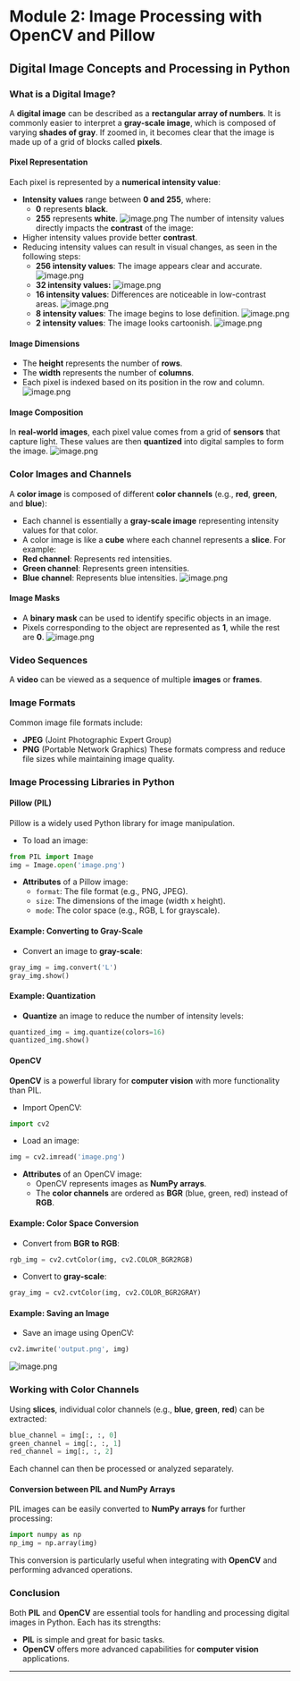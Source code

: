 

# Module 2: Image Processing with OpenCV and Pillow
## Digital Image Concepts and Processing in Python
### What is a Digital Image?
A **digital image** can be described as a **rectangular array of numbers**. It is commonly easier to interpret a **gray-scale image**, which is composed of varying **shades of gray**. If zoomed in, it becomes clear that the image is made up of a grid of blocks called **pixels**.
#### Pixel Representation
Each pixel is represented by a **numerical intensity value**:
- **Intensity values** range between **0 and 255**, where:
	- **0** represents **black**.
	- **255** represents **white**.
![image.png](https://prod-files-secure.s3.us-west-2.amazonaws.com/03e82b26-cccb-4906-bb56-adabcbdc0655/fa1bb4aa-313a-44c2-a7b3-7fa4a8432b08/image.png?X-Amz-Algorithm=AWS4-HMAC-SHA256&X-Amz-Content-Sha256=UNSIGNED-PAYLOAD&X-Amz-Credential=ASIAZI2LB4662G7RQJC3%2F20250131%2Fus-west-2%2Fs3%2Faws4_request&X-Amz-Date=20250131T122813Z&X-Amz-Expires=3600&X-Amz-Security-Token=IQoJb3JpZ2luX2VjELT%2F%2F%2F%2F%2F%2F%2F%2F%2F%2FwEaCXVzLXdlc3QtMiJHMEUCIBxEQfHAYLSTxIGiFdAko9S0y8cNVWvRmjsXAKPkKVSXAiEApET043T58G3KLzWjU%2Bdng5M%2FbmyzyBb%2Fst7YT7lFAJsqiAQIvf%2F%2F%2F%2F%2F%2F%2F%2F%2F%2FARAAGgw2Mzc0MjMxODM4MDUiDE6Bq9vI9Rfu7ralmyrcA5iRWSriiexzljBSUaBqjUqJBriwekZaDaLdafwSCW5WQdnVyv0e36X8UOVh3b4%2FdrYV67u0AxZHPVZVGfak4dv0QjWdIa%2Bo1ULxZHIex2muT6jCb9KdLJzDUgJTqXGZSE1BTICwPJElAlJ9iaghxptDpJrk%2F6PWAg2U4mS3ijRAfObt1hICnYwTQqRJuoHxFXnJ1FA4utMZmSZVJA4luqdhRFzlw484sKS3gQyBdSaEaSrZWFrzlwd35SyulMIOXWPT5kQDH%2FJgSH9OnoExyc%2FCz2hQ%2BhBqL1Tp1ZSw5ny1fFH4lQiJYQxcKZOnuDdXoz0widL8y%2FPBk66l9UVtiOJiU4eZEdm6tvnxac3fW6IDFBzOyLVETplRgcYvQ1MwrQcBilGbOA708ibentigbqBk8g5vJAQL41Xoy9CynmEFOF4nFTFgLWJNu6lkTbKfDtWVAxY9JGMMIf8XgPKQ4Oy%2BAGg7nhlyx%2BTxEFAB%2FZkFbabRf0zfOB9LudkU%2F6KzAE8qWA8gUmCvnUw6PRiRwdt3lSUZ00xWzWjXK3gFx5O9CQqpnkKGNskanGwhSYMGeXnRz7fQ499%2Fam5%2F93DpmpeEt8%2BT2C%2Bg2W3demWXQP3SMWxr%2Fw5sJY7MrES0MPH08rwGOqUBLQH883gZFh1lQ%2FNFzAqJWmxb5Dk%2Bj0VI%2B5CXn4pMMfikWZZ0L7JhE4x90BHXMDop0zWdhp1rzujE4sZbjYlmh3GwJUYGzta8kJrXZXA%2BJ67D03xJSJ4TpuXW3J1BDd%2FSawWUBas4bSdUsa4HIL8CfUXvNDw3fkwz5KoCqcEcQo6rmXOJNAkU1xsWcpI92%2FIuBzJQdwhqac%2BvQl6UIfzbKvj4DSdu&X-Amz-Signature=8f610a9243006f56db41cda27f1ed1a9a7aedced14db1df0068dd56bc301c32a&X-Amz-SignedHeaders=host&x-id=GetObject)
The number of intensity values directly impacts the **contrast** of the image:
- Higher intensity values provide better **contrast**.
- Reducing intensity values can result in visual changes, as seen in the following steps:
	- **256 intensity values**: The image appears clear and accurate.
![image.png](https://prod-files-secure.s3.us-west-2.amazonaws.com/03e82b26-cccb-4906-bb56-adabcbdc0655/0de7dfb4-99dc-4b87-8932-5165b3c3b775/image.png?X-Amz-Algorithm=AWS4-HMAC-SHA256&X-Amz-Content-Sha256=UNSIGNED-PAYLOAD&X-Amz-Credential=ASIAZI2LB4663WHZ4BSP%2F20250131%2Fus-west-2%2Fs3%2Faws4_request&X-Amz-Date=20250131T122813Z&X-Amz-Expires=3600&X-Amz-Security-Token=IQoJb3JpZ2luX2VjELT%2F%2F%2F%2F%2F%2F%2F%2F%2F%2FwEaCXVzLXdlc3QtMiJHMEUCIEchiRmQOxY1vkHSFbcQrmOaWHLQl5ctn%2B9FV798IoWyAiEA%2FNgLlijxtqBPSLjYqfbt%2B9us363tzec7q2XNPaccWVMqiAQIvf%2F%2F%2F%2F%2F%2F%2F%2F%2F%2FARAAGgw2Mzc0MjMxODM4MDUiDDiGNYip5UK3ROpGmyrcA1COHWxQzvxxSCbope%2Fzeht%2FkibL7oWNOR1%2BnWhPvghDqYvFlF6ToQqEIVTBd%2BBq1WxYoKNOvNEV2nAMVCR86hNIO%2FL9dckHtzdTffQZ8N9E%2FVL%2BZf85NiKegVxxRBRbrv0GupA11QqnGQJJ%2F5FW8OEhoL3dqnjg0yKddG%2FyRZvUIwpPUbfhf4W32ycVOwblOyAI9TyUWQNSnkLgDPeCY6bsX%2FpTU%2FCXl%2FhFgHw3%2BB7m0JwueEvt99qAFxlMlkcBBoOEq2S3Z8OABPLHvYO8c1GGXJ937ClrFAQCfxf9nouQ5OTM67DFtTlWIKXbLrwWRuEwVbIumv2DPi21tz2r8OqDExKYqncACR4fZoDCcKiCZlPKDT3O5%2FX%2BjOUsegqFs5nL54HvrwzD%2BCC9y9vEYaGwr2wyzyMfTRRsg3jEsolUpGsR4Tty2wArSnuinv%2BgSEzD5n71vBBX9fkIgm%2BZT0Sf1rsh1xb6E6NqGvL4yRmhmcCwUzNtDDvwYUiXmhsjnNexaI8PXsz6ldg8jXOBlhqjAUaD9bZZ7kDPbOosOR4zChxTYRnZsdU2FyKj2Lk1frujK0AWoTABNFTTGHzLJPTKWOxWa7UUcu0mpQIJXYWbdOgO9Pov4FomslcVMOHz8rwGOqUBhoEOD59BvapCAg4FRmO%2Fi9ehryp8dcofE2DEmsvspaYzyMQgGiq8Dd4M3CnHhHjOf8KD7k2NE%2Fqr2CrHke72YeVrb%2BtozKu9pOVAo1ydxleilQSvr29OQjTOGlJHAhkRW3k8cgmGEh1KGZq75pHQaYXdcvHxwwh14cTcqRHoa48aYTOmp0ldOuzq%2BnPv50p7A7fxBf8PWiPJpeSsL54LybsbLiNg&X-Amz-Signature=0d10164eae5228f2996657f8d7cbc3724388b8f91d26e23f5a58434bf9f3cb57&X-Amz-SignedHeaders=host&x-id=GetObject)
	- **32 intensity values:**
![image.png](https://prod-files-secure.s3.us-west-2.amazonaws.com/03e82b26-cccb-4906-bb56-adabcbdc0655/7eb81f08-b190-4c5a-ba2b-2a498a15b2c4/image.png?X-Amz-Algorithm=AWS4-HMAC-SHA256&X-Amz-Content-Sha256=UNSIGNED-PAYLOAD&X-Amz-Credential=ASIAZI2LB4663WHZ4BSP%2F20250131%2Fus-west-2%2Fs3%2Faws4_request&X-Amz-Date=20250131T122813Z&X-Amz-Expires=3600&X-Amz-Security-Token=IQoJb3JpZ2luX2VjELT%2F%2F%2F%2F%2F%2F%2F%2F%2F%2FwEaCXVzLXdlc3QtMiJHMEUCIEchiRmQOxY1vkHSFbcQrmOaWHLQl5ctn%2B9FV798IoWyAiEA%2FNgLlijxtqBPSLjYqfbt%2B9us363tzec7q2XNPaccWVMqiAQIvf%2F%2F%2F%2F%2F%2F%2F%2F%2F%2FARAAGgw2Mzc0MjMxODM4MDUiDDiGNYip5UK3ROpGmyrcA1COHWxQzvxxSCbope%2Fzeht%2FkibL7oWNOR1%2BnWhPvghDqYvFlF6ToQqEIVTBd%2BBq1WxYoKNOvNEV2nAMVCR86hNIO%2FL9dckHtzdTffQZ8N9E%2FVL%2BZf85NiKegVxxRBRbrv0GupA11QqnGQJJ%2F5FW8OEhoL3dqnjg0yKddG%2FyRZvUIwpPUbfhf4W32ycVOwblOyAI9TyUWQNSnkLgDPeCY6bsX%2FpTU%2FCXl%2FhFgHw3%2BB7m0JwueEvt99qAFxlMlkcBBoOEq2S3Z8OABPLHvYO8c1GGXJ937ClrFAQCfxf9nouQ5OTM67DFtTlWIKXbLrwWRuEwVbIumv2DPi21tz2r8OqDExKYqncACR4fZoDCcKiCZlPKDT3O5%2FX%2BjOUsegqFs5nL54HvrwzD%2BCC9y9vEYaGwr2wyzyMfTRRsg3jEsolUpGsR4Tty2wArSnuinv%2BgSEzD5n71vBBX9fkIgm%2BZT0Sf1rsh1xb6E6NqGvL4yRmhmcCwUzNtDDvwYUiXmhsjnNexaI8PXsz6ldg8jXOBlhqjAUaD9bZZ7kDPbOosOR4zChxTYRnZsdU2FyKj2Lk1frujK0AWoTABNFTTGHzLJPTKWOxWa7UUcu0mpQIJXYWbdOgO9Pov4FomslcVMOHz8rwGOqUBhoEOD59BvapCAg4FRmO%2Fi9ehryp8dcofE2DEmsvspaYzyMQgGiq8Dd4M3CnHhHjOf8KD7k2NE%2Fqr2CrHke72YeVrb%2BtozKu9pOVAo1ydxleilQSvr29OQjTOGlJHAhkRW3k8cgmGEh1KGZq75pHQaYXdcvHxwwh14cTcqRHoa48aYTOmp0ldOuzq%2BnPv50p7A7fxBf8PWiPJpeSsL54LybsbLiNg&X-Amz-Signature=ae751a53151577c3c15be573556f80540c3c89a695128c3d2bdf9f00ebc03466&X-Amz-SignedHeaders=host&x-id=GetObject)
	- **16 intensity values**: Differences are noticeable in low-contrast areas.
![image.png](https://prod-files-secure.s3.us-west-2.amazonaws.com/03e82b26-cccb-4906-bb56-adabcbdc0655/6bf56d44-9a14-4b7b-98c2-1f00b8630f0c/image.png?X-Amz-Algorithm=AWS4-HMAC-SHA256&X-Amz-Content-Sha256=UNSIGNED-PAYLOAD&X-Amz-Credential=ASIAZI2LB4663WHZ4BSP%2F20250131%2Fus-west-2%2Fs3%2Faws4_request&X-Amz-Date=20250131T122813Z&X-Amz-Expires=3600&X-Amz-Security-Token=IQoJb3JpZ2luX2VjELT%2F%2F%2F%2F%2F%2F%2F%2F%2F%2FwEaCXVzLXdlc3QtMiJHMEUCIEchiRmQOxY1vkHSFbcQrmOaWHLQl5ctn%2B9FV798IoWyAiEA%2FNgLlijxtqBPSLjYqfbt%2B9us363tzec7q2XNPaccWVMqiAQIvf%2F%2F%2F%2F%2F%2F%2F%2F%2F%2FARAAGgw2Mzc0MjMxODM4MDUiDDiGNYip5UK3ROpGmyrcA1COHWxQzvxxSCbope%2Fzeht%2FkibL7oWNOR1%2BnWhPvghDqYvFlF6ToQqEIVTBd%2BBq1WxYoKNOvNEV2nAMVCR86hNIO%2FL9dckHtzdTffQZ8N9E%2FVL%2BZf85NiKegVxxRBRbrv0GupA11QqnGQJJ%2F5FW8OEhoL3dqnjg0yKddG%2FyRZvUIwpPUbfhf4W32ycVOwblOyAI9TyUWQNSnkLgDPeCY6bsX%2FpTU%2FCXl%2FhFgHw3%2BB7m0JwueEvt99qAFxlMlkcBBoOEq2S3Z8OABPLHvYO8c1GGXJ937ClrFAQCfxf9nouQ5OTM67DFtTlWIKXbLrwWRuEwVbIumv2DPi21tz2r8OqDExKYqncACR4fZoDCcKiCZlPKDT3O5%2FX%2BjOUsegqFs5nL54HvrwzD%2BCC9y9vEYaGwr2wyzyMfTRRsg3jEsolUpGsR4Tty2wArSnuinv%2BgSEzD5n71vBBX9fkIgm%2BZT0Sf1rsh1xb6E6NqGvL4yRmhmcCwUzNtDDvwYUiXmhsjnNexaI8PXsz6ldg8jXOBlhqjAUaD9bZZ7kDPbOosOR4zChxTYRnZsdU2FyKj2Lk1frujK0AWoTABNFTTGHzLJPTKWOxWa7UUcu0mpQIJXYWbdOgO9Pov4FomslcVMOHz8rwGOqUBhoEOD59BvapCAg4FRmO%2Fi9ehryp8dcofE2DEmsvspaYzyMQgGiq8Dd4M3CnHhHjOf8KD7k2NE%2Fqr2CrHke72YeVrb%2BtozKu9pOVAo1ydxleilQSvr29OQjTOGlJHAhkRW3k8cgmGEh1KGZq75pHQaYXdcvHxwwh14cTcqRHoa48aYTOmp0ldOuzq%2BnPv50p7A7fxBf8PWiPJpeSsL54LybsbLiNg&X-Amz-Signature=330847e085e6381b29d2f074da879f83e44f3e923fbdf1580e0fda015582c4c8&X-Amz-SignedHeaders=host&x-id=GetObject)
	- **8 intensity values**: The image begins to lose definition.
![image.png](https://prod-files-secure.s3.us-west-2.amazonaws.com/03e82b26-cccb-4906-bb56-adabcbdc0655/cca05878-ca1a-43e0-8bec-1d146756f9ae/image.png?X-Amz-Algorithm=AWS4-HMAC-SHA256&X-Amz-Content-Sha256=UNSIGNED-PAYLOAD&X-Amz-Credential=ASIAZI2LB4663WHZ4BSP%2F20250131%2Fus-west-2%2Fs3%2Faws4_request&X-Amz-Date=20250131T122813Z&X-Amz-Expires=3600&X-Amz-Security-Token=IQoJb3JpZ2luX2VjELT%2F%2F%2F%2F%2F%2F%2F%2F%2F%2FwEaCXVzLXdlc3QtMiJHMEUCIEchiRmQOxY1vkHSFbcQrmOaWHLQl5ctn%2B9FV798IoWyAiEA%2FNgLlijxtqBPSLjYqfbt%2B9us363tzec7q2XNPaccWVMqiAQIvf%2F%2F%2F%2F%2F%2F%2F%2F%2F%2FARAAGgw2Mzc0MjMxODM4MDUiDDiGNYip5UK3ROpGmyrcA1COHWxQzvxxSCbope%2Fzeht%2FkibL7oWNOR1%2BnWhPvghDqYvFlF6ToQqEIVTBd%2BBq1WxYoKNOvNEV2nAMVCR86hNIO%2FL9dckHtzdTffQZ8N9E%2FVL%2BZf85NiKegVxxRBRbrv0GupA11QqnGQJJ%2F5FW8OEhoL3dqnjg0yKddG%2FyRZvUIwpPUbfhf4W32ycVOwblOyAI9TyUWQNSnkLgDPeCY6bsX%2FpTU%2FCXl%2FhFgHw3%2BB7m0JwueEvt99qAFxlMlkcBBoOEq2S3Z8OABPLHvYO8c1GGXJ937ClrFAQCfxf9nouQ5OTM67DFtTlWIKXbLrwWRuEwVbIumv2DPi21tz2r8OqDExKYqncACR4fZoDCcKiCZlPKDT3O5%2FX%2BjOUsegqFs5nL54HvrwzD%2BCC9y9vEYaGwr2wyzyMfTRRsg3jEsolUpGsR4Tty2wArSnuinv%2BgSEzD5n71vBBX9fkIgm%2BZT0Sf1rsh1xb6E6NqGvL4yRmhmcCwUzNtDDvwYUiXmhsjnNexaI8PXsz6ldg8jXOBlhqjAUaD9bZZ7kDPbOosOR4zChxTYRnZsdU2FyKj2Lk1frujK0AWoTABNFTTGHzLJPTKWOxWa7UUcu0mpQIJXYWbdOgO9Pov4FomslcVMOHz8rwGOqUBhoEOD59BvapCAg4FRmO%2Fi9ehryp8dcofE2DEmsvspaYzyMQgGiq8Dd4M3CnHhHjOf8KD7k2NE%2Fqr2CrHke72YeVrb%2BtozKu9pOVAo1ydxleilQSvr29OQjTOGlJHAhkRW3k8cgmGEh1KGZq75pHQaYXdcvHxwwh14cTcqRHoa48aYTOmp0ldOuzq%2BnPv50p7A7fxBf8PWiPJpeSsL54LybsbLiNg&X-Amz-Signature=b5461b4b2e8b6bd86b751e33165189b69a5d3a5fa55f0e9c06137b98aec7f6b3&X-Amz-SignedHeaders=host&x-id=GetObject)
	- **2 intensity values**: The image looks cartoonish.
![image.png](https://prod-files-secure.s3.us-west-2.amazonaws.com/03e82b26-cccb-4906-bb56-adabcbdc0655/12da64d7-6b97-44e0-bc2c-52b9c47ce212/image.png?X-Amz-Algorithm=AWS4-HMAC-SHA256&X-Amz-Content-Sha256=UNSIGNED-PAYLOAD&X-Amz-Credential=ASIAZI2LB4663WHZ4BSP%2F20250131%2Fus-west-2%2Fs3%2Faws4_request&X-Amz-Date=20250131T122813Z&X-Amz-Expires=3600&X-Amz-Security-Token=IQoJb3JpZ2luX2VjELT%2F%2F%2F%2F%2F%2F%2F%2F%2F%2FwEaCXVzLXdlc3QtMiJHMEUCIEchiRmQOxY1vkHSFbcQrmOaWHLQl5ctn%2B9FV798IoWyAiEA%2FNgLlijxtqBPSLjYqfbt%2B9us363tzec7q2XNPaccWVMqiAQIvf%2F%2F%2F%2F%2F%2F%2F%2F%2F%2FARAAGgw2Mzc0MjMxODM4MDUiDDiGNYip5UK3ROpGmyrcA1COHWxQzvxxSCbope%2Fzeht%2FkibL7oWNOR1%2BnWhPvghDqYvFlF6ToQqEIVTBd%2BBq1WxYoKNOvNEV2nAMVCR86hNIO%2FL9dckHtzdTffQZ8N9E%2FVL%2BZf85NiKegVxxRBRbrv0GupA11QqnGQJJ%2F5FW8OEhoL3dqnjg0yKddG%2FyRZvUIwpPUbfhf4W32ycVOwblOyAI9TyUWQNSnkLgDPeCY6bsX%2FpTU%2FCXl%2FhFgHw3%2BB7m0JwueEvt99qAFxlMlkcBBoOEq2S3Z8OABPLHvYO8c1GGXJ937ClrFAQCfxf9nouQ5OTM67DFtTlWIKXbLrwWRuEwVbIumv2DPi21tz2r8OqDExKYqncACR4fZoDCcKiCZlPKDT3O5%2FX%2BjOUsegqFs5nL54HvrwzD%2BCC9y9vEYaGwr2wyzyMfTRRsg3jEsolUpGsR4Tty2wArSnuinv%2BgSEzD5n71vBBX9fkIgm%2BZT0Sf1rsh1xb6E6NqGvL4yRmhmcCwUzNtDDvwYUiXmhsjnNexaI8PXsz6ldg8jXOBlhqjAUaD9bZZ7kDPbOosOR4zChxTYRnZsdU2FyKj2Lk1frujK0AWoTABNFTTGHzLJPTKWOxWa7UUcu0mpQIJXYWbdOgO9Pov4FomslcVMOHz8rwGOqUBhoEOD59BvapCAg4FRmO%2Fi9ehryp8dcofE2DEmsvspaYzyMQgGiq8Dd4M3CnHhHjOf8KD7k2NE%2Fqr2CrHke72YeVrb%2BtozKu9pOVAo1ydxleilQSvr29OQjTOGlJHAhkRW3k8cgmGEh1KGZq75pHQaYXdcvHxwwh14cTcqRHoa48aYTOmp0ldOuzq%2BnPv50p7A7fxBf8PWiPJpeSsL54LybsbLiNg&X-Amz-Signature=88105d2b0426e85ce08106f7275996f4492309acffa24949cc3b221bb627e515&X-Amz-SignedHeaders=host&x-id=GetObject)
#### Image Dimensions
- The **height** represents the number of **rows**.
- The **width** represents the number of **columns**.
- Each pixel is indexed based on its position in the row and column.
![image.png](https://prod-files-secure.s3.us-west-2.amazonaws.com/03e82b26-cccb-4906-bb56-adabcbdc0655/ff056335-e79e-4491-b508-30cd45b6c194/image.png?X-Amz-Algorithm=AWS4-HMAC-SHA256&X-Amz-Content-Sha256=UNSIGNED-PAYLOAD&X-Amz-Credential=ASIAZI2LB4662G7RQJC3%2F20250131%2Fus-west-2%2Fs3%2Faws4_request&X-Amz-Date=20250131T122813Z&X-Amz-Expires=3600&X-Amz-Security-Token=IQoJb3JpZ2luX2VjELT%2F%2F%2F%2F%2F%2F%2F%2F%2F%2FwEaCXVzLXdlc3QtMiJHMEUCIBxEQfHAYLSTxIGiFdAko9S0y8cNVWvRmjsXAKPkKVSXAiEApET043T58G3KLzWjU%2Bdng5M%2FbmyzyBb%2Fst7YT7lFAJsqiAQIvf%2F%2F%2F%2F%2F%2F%2F%2F%2F%2FARAAGgw2Mzc0MjMxODM4MDUiDE6Bq9vI9Rfu7ralmyrcA5iRWSriiexzljBSUaBqjUqJBriwekZaDaLdafwSCW5WQdnVyv0e36X8UOVh3b4%2FdrYV67u0AxZHPVZVGfak4dv0QjWdIa%2Bo1ULxZHIex2muT6jCb9KdLJzDUgJTqXGZSE1BTICwPJElAlJ9iaghxptDpJrk%2F6PWAg2U4mS3ijRAfObt1hICnYwTQqRJuoHxFXnJ1FA4utMZmSZVJA4luqdhRFzlw484sKS3gQyBdSaEaSrZWFrzlwd35SyulMIOXWPT5kQDH%2FJgSH9OnoExyc%2FCz2hQ%2BhBqL1Tp1ZSw5ny1fFH4lQiJYQxcKZOnuDdXoz0widL8y%2FPBk66l9UVtiOJiU4eZEdm6tvnxac3fW6IDFBzOyLVETplRgcYvQ1MwrQcBilGbOA708ibentigbqBk8g5vJAQL41Xoy9CynmEFOF4nFTFgLWJNu6lkTbKfDtWVAxY9JGMMIf8XgPKQ4Oy%2BAGg7nhlyx%2BTxEFAB%2FZkFbabRf0zfOB9LudkU%2F6KzAE8qWA8gUmCvnUw6PRiRwdt3lSUZ00xWzWjXK3gFx5O9CQqpnkKGNskanGwhSYMGeXnRz7fQ499%2Fam5%2F93DpmpeEt8%2BT2C%2Bg2W3demWXQP3SMWxr%2Fw5sJY7MrES0MPH08rwGOqUBLQH883gZFh1lQ%2FNFzAqJWmxb5Dk%2Bj0VI%2B5CXn4pMMfikWZZ0L7JhE4x90BHXMDop0zWdhp1rzujE4sZbjYlmh3GwJUYGzta8kJrXZXA%2BJ67D03xJSJ4TpuXW3J1BDd%2FSawWUBas4bSdUsa4HIL8CfUXvNDw3fkwz5KoCqcEcQo6rmXOJNAkU1xsWcpI92%2FIuBzJQdwhqac%2BvQl6UIfzbKvj4DSdu&X-Amz-Signature=4cecffee357aa3f9461560f0d446b9681e2ccaf0ff55d80d17c9987fcc7c900d&X-Amz-SignedHeaders=host&x-id=GetObject)
#### Image Composition
In **real-world images**, each pixel value comes from a grid of **sensors** that capture light. These values are then **quantized** into digital samples to form the image.
![image.png](https://prod-files-secure.s3.us-west-2.amazonaws.com/03e82b26-cccb-4906-bb56-adabcbdc0655/0c721ea0-409b-4d32-b630-a00d6f170d18/image.png?X-Amz-Algorithm=AWS4-HMAC-SHA256&X-Amz-Content-Sha256=UNSIGNED-PAYLOAD&X-Amz-Credential=ASIAZI2LB4662G7RQJC3%2F20250131%2Fus-west-2%2Fs3%2Faws4_request&X-Amz-Date=20250131T122813Z&X-Amz-Expires=3600&X-Amz-Security-Token=IQoJb3JpZ2luX2VjELT%2F%2F%2F%2F%2F%2F%2F%2F%2F%2FwEaCXVzLXdlc3QtMiJHMEUCIBxEQfHAYLSTxIGiFdAko9S0y8cNVWvRmjsXAKPkKVSXAiEApET043T58G3KLzWjU%2Bdng5M%2FbmyzyBb%2Fst7YT7lFAJsqiAQIvf%2F%2F%2F%2F%2F%2F%2F%2F%2F%2FARAAGgw2Mzc0MjMxODM4MDUiDE6Bq9vI9Rfu7ralmyrcA5iRWSriiexzljBSUaBqjUqJBriwekZaDaLdafwSCW5WQdnVyv0e36X8UOVh3b4%2FdrYV67u0AxZHPVZVGfak4dv0QjWdIa%2Bo1ULxZHIex2muT6jCb9KdLJzDUgJTqXGZSE1BTICwPJElAlJ9iaghxptDpJrk%2F6PWAg2U4mS3ijRAfObt1hICnYwTQqRJuoHxFXnJ1FA4utMZmSZVJA4luqdhRFzlw484sKS3gQyBdSaEaSrZWFrzlwd35SyulMIOXWPT5kQDH%2FJgSH9OnoExyc%2FCz2hQ%2BhBqL1Tp1ZSw5ny1fFH4lQiJYQxcKZOnuDdXoz0widL8y%2FPBk66l9UVtiOJiU4eZEdm6tvnxac3fW6IDFBzOyLVETplRgcYvQ1MwrQcBilGbOA708ibentigbqBk8g5vJAQL41Xoy9CynmEFOF4nFTFgLWJNu6lkTbKfDtWVAxY9JGMMIf8XgPKQ4Oy%2BAGg7nhlyx%2BTxEFAB%2FZkFbabRf0zfOB9LudkU%2F6KzAE8qWA8gUmCvnUw6PRiRwdt3lSUZ00xWzWjXK3gFx5O9CQqpnkKGNskanGwhSYMGeXnRz7fQ499%2Fam5%2F93DpmpeEt8%2BT2C%2Bg2W3demWXQP3SMWxr%2Fw5sJY7MrES0MPH08rwGOqUBLQH883gZFh1lQ%2FNFzAqJWmxb5Dk%2Bj0VI%2B5CXn4pMMfikWZZ0L7JhE4x90BHXMDop0zWdhp1rzujE4sZbjYlmh3GwJUYGzta8kJrXZXA%2BJ67D03xJSJ4TpuXW3J1BDd%2FSawWUBas4bSdUsa4HIL8CfUXvNDw3fkwz5KoCqcEcQo6rmXOJNAkU1xsWcpI92%2FIuBzJQdwhqac%2BvQl6UIfzbKvj4DSdu&X-Amz-Signature=06118f9e89d832919e6237e39246fa95b55d2be07e20e93f21e412fc5eeb886a&X-Amz-SignedHeaders=host&x-id=GetObject)
### Color Images and Channels
A **color image** is composed of different **color channels** (e.g., **red**, **green**, and **blue**):
- Each channel is essentially a **gray-scale image** representing intensity values for that color.
- A color image is like a **cube** where each channel represents a **slice**.
For example:
- **Red channel**: Represents red intensities.
- **Green channel**: Represents green intensities.
- **Blue channel**: Represents blue intensities.
![image.png](https://prod-files-secure.s3.us-west-2.amazonaws.com/03e82b26-cccb-4906-bb56-adabcbdc0655/c0cc17c9-842f-413f-82e8-f3f44278cf74/image.png?X-Amz-Algorithm=AWS4-HMAC-SHA256&X-Amz-Content-Sha256=UNSIGNED-PAYLOAD&X-Amz-Credential=ASIAZI2LB4662G7RQJC3%2F20250131%2Fus-west-2%2Fs3%2Faws4_request&X-Amz-Date=20250131T122813Z&X-Amz-Expires=3600&X-Amz-Security-Token=IQoJb3JpZ2luX2VjELT%2F%2F%2F%2F%2F%2F%2F%2F%2F%2FwEaCXVzLXdlc3QtMiJHMEUCIBxEQfHAYLSTxIGiFdAko9S0y8cNVWvRmjsXAKPkKVSXAiEApET043T58G3KLzWjU%2Bdng5M%2FbmyzyBb%2Fst7YT7lFAJsqiAQIvf%2F%2F%2F%2F%2F%2F%2F%2F%2F%2FARAAGgw2Mzc0MjMxODM4MDUiDE6Bq9vI9Rfu7ralmyrcA5iRWSriiexzljBSUaBqjUqJBriwekZaDaLdafwSCW5WQdnVyv0e36X8UOVh3b4%2FdrYV67u0AxZHPVZVGfak4dv0QjWdIa%2Bo1ULxZHIex2muT6jCb9KdLJzDUgJTqXGZSE1BTICwPJElAlJ9iaghxptDpJrk%2F6PWAg2U4mS3ijRAfObt1hICnYwTQqRJuoHxFXnJ1FA4utMZmSZVJA4luqdhRFzlw484sKS3gQyBdSaEaSrZWFrzlwd35SyulMIOXWPT5kQDH%2FJgSH9OnoExyc%2FCz2hQ%2BhBqL1Tp1ZSw5ny1fFH4lQiJYQxcKZOnuDdXoz0widL8y%2FPBk66l9UVtiOJiU4eZEdm6tvnxac3fW6IDFBzOyLVETplRgcYvQ1MwrQcBilGbOA708ibentigbqBk8g5vJAQL41Xoy9CynmEFOF4nFTFgLWJNu6lkTbKfDtWVAxY9JGMMIf8XgPKQ4Oy%2BAGg7nhlyx%2BTxEFAB%2FZkFbabRf0zfOB9LudkU%2F6KzAE8qWA8gUmCvnUw6PRiRwdt3lSUZ00xWzWjXK3gFx5O9CQqpnkKGNskanGwhSYMGeXnRz7fQ499%2Fam5%2F93DpmpeEt8%2BT2C%2Bg2W3demWXQP3SMWxr%2Fw5sJY7MrES0MPH08rwGOqUBLQH883gZFh1lQ%2FNFzAqJWmxb5Dk%2Bj0VI%2B5CXn4pMMfikWZZ0L7JhE4x90BHXMDop0zWdhp1rzujE4sZbjYlmh3GwJUYGzta8kJrXZXA%2BJ67D03xJSJ4TpuXW3J1BDd%2FSawWUBas4bSdUsa4HIL8CfUXvNDw3fkwz5KoCqcEcQo6rmXOJNAkU1xsWcpI92%2FIuBzJQdwhqac%2BvQl6UIfzbKvj4DSdu&X-Amz-Signature=f195f43b8a33ef0de411b368aa0d813f30f8dbc3720770280e3682d99aa78a89&X-Amz-SignedHeaders=host&x-id=GetObject)
#### Image Masks
- A **binary mask** can be used to identify specific objects in an image.
- Pixels corresponding to the object are represented as **1**, while the rest are **0**.
![image.png](https://prod-files-secure.s3.us-west-2.amazonaws.com/03e82b26-cccb-4906-bb56-adabcbdc0655/667eab4d-d19d-4618-81d0-663b6beb002c/image.png?X-Amz-Algorithm=AWS4-HMAC-SHA256&X-Amz-Content-Sha256=UNSIGNED-PAYLOAD&X-Amz-Credential=ASIAZI2LB4662G7RQJC3%2F20250131%2Fus-west-2%2Fs3%2Faws4_request&X-Amz-Date=20250131T122813Z&X-Amz-Expires=3600&X-Amz-Security-Token=IQoJb3JpZ2luX2VjELT%2F%2F%2F%2F%2F%2F%2F%2F%2F%2FwEaCXVzLXdlc3QtMiJHMEUCIBxEQfHAYLSTxIGiFdAko9S0y8cNVWvRmjsXAKPkKVSXAiEApET043T58G3KLzWjU%2Bdng5M%2FbmyzyBb%2Fst7YT7lFAJsqiAQIvf%2F%2F%2F%2F%2F%2F%2F%2F%2F%2FARAAGgw2Mzc0MjMxODM4MDUiDE6Bq9vI9Rfu7ralmyrcA5iRWSriiexzljBSUaBqjUqJBriwekZaDaLdafwSCW5WQdnVyv0e36X8UOVh3b4%2FdrYV67u0AxZHPVZVGfak4dv0QjWdIa%2Bo1ULxZHIex2muT6jCb9KdLJzDUgJTqXGZSE1BTICwPJElAlJ9iaghxptDpJrk%2F6PWAg2U4mS3ijRAfObt1hICnYwTQqRJuoHxFXnJ1FA4utMZmSZVJA4luqdhRFzlw484sKS3gQyBdSaEaSrZWFrzlwd35SyulMIOXWPT5kQDH%2FJgSH9OnoExyc%2FCz2hQ%2BhBqL1Tp1ZSw5ny1fFH4lQiJYQxcKZOnuDdXoz0widL8y%2FPBk66l9UVtiOJiU4eZEdm6tvnxac3fW6IDFBzOyLVETplRgcYvQ1MwrQcBilGbOA708ibentigbqBk8g5vJAQL41Xoy9CynmEFOF4nFTFgLWJNu6lkTbKfDtWVAxY9JGMMIf8XgPKQ4Oy%2BAGg7nhlyx%2BTxEFAB%2FZkFbabRf0zfOB9LudkU%2F6KzAE8qWA8gUmCvnUw6PRiRwdt3lSUZ00xWzWjXK3gFx5O9CQqpnkKGNskanGwhSYMGeXnRz7fQ499%2Fam5%2F93DpmpeEt8%2BT2C%2Bg2W3demWXQP3SMWxr%2Fw5sJY7MrES0MPH08rwGOqUBLQH883gZFh1lQ%2FNFzAqJWmxb5Dk%2Bj0VI%2B5CXn4pMMfikWZZ0L7JhE4x90BHXMDop0zWdhp1rzujE4sZbjYlmh3GwJUYGzta8kJrXZXA%2BJ67D03xJSJ4TpuXW3J1BDd%2FSawWUBas4bSdUsa4HIL8CfUXvNDw3fkwz5KoCqcEcQo6rmXOJNAkU1xsWcpI92%2FIuBzJQdwhqac%2BvQl6UIfzbKvj4DSdu&X-Amz-Signature=15c9f3c7d186a213bf9910c0b6c9cb369097db9b65c997a9f5a394ddffd7dab0&X-Amz-SignedHeaders=host&x-id=GetObject)
### Video Sequences
A **video** can be viewed as a sequence of multiple **images** or **frames**.
### Image Formats
Common image file formats include:
- **JPEG** (Joint Photographic Expert Group)
- **PNG** (Portable Network Graphics)
These formats compress and reduce file sizes while maintaining image quality.
### Image Processing Libraries in Python
#### Pillow (PIL)
Pillow is a widely used Python library for image manipulation.
- To load an image:
```python
from PIL import Image
img = Image.open('image.png')
```
- **Attributes** of a Pillow image:
	- `format`: The file format (e.g., PNG, JPEG).
	- `size`: The dimensions of the image (width x height).
	- `mode`: The color space (e.g., RGB, L for grayscale).
#### Example: Converting to Gray-Scale
- Convert an image to **gray-scale**:
```python
gray_img = img.convert('L')
gray_img.show()
```
#### Example: Quantization
- **Quantize** an image to reduce the number of intensity levels:
```python
quantized_img = img.quantize(colors=16)
quantized_img.show()
```
#### OpenCV
**OpenCV** is a powerful library for **computer vision** with more functionality than PIL.
- Import OpenCV:
```python
import cv2
```
- Load an image:
```python
img = cv2.imread('image.png')
```
- **Attributes** of an OpenCV image:
	- OpenCV represents images as **NumPy arrays**.
	- The **color channels** are ordered as **BGR** (blue, green, red) instead of **RGB**.
#### Example: Color Space Conversion
- Convert from **BGR to RGB**:
```python
rgb_img = cv2.cvtColor(img, cv2.COLOR_BGR2RGB)
```
- Convert to **gray-scale**:
```python
gray_img = cv2.cvtColor(img, cv2.COLOR_BGR2GRAY)
```
#### Example: Saving an Image
- Save an image using OpenCV:
```python
cv2.imwrite('output.png', img)
```
![image.png](https://prod-files-secure.s3.us-west-2.amazonaws.com/03e82b26-cccb-4906-bb56-adabcbdc0655/25fcc977-54ea-484c-997e-9b6bd016f347/image.png?X-Amz-Algorithm=AWS4-HMAC-SHA256&X-Amz-Content-Sha256=UNSIGNED-PAYLOAD&X-Amz-Credential=ASIAZI2LB4662G7RQJC3%2F20250131%2Fus-west-2%2Fs3%2Faws4_request&X-Amz-Date=20250131T122813Z&X-Amz-Expires=3600&X-Amz-Security-Token=IQoJb3JpZ2luX2VjELT%2F%2F%2F%2F%2F%2F%2F%2F%2F%2FwEaCXVzLXdlc3QtMiJHMEUCIBxEQfHAYLSTxIGiFdAko9S0y8cNVWvRmjsXAKPkKVSXAiEApET043T58G3KLzWjU%2Bdng5M%2FbmyzyBb%2Fst7YT7lFAJsqiAQIvf%2F%2F%2F%2F%2F%2F%2F%2F%2F%2FARAAGgw2Mzc0MjMxODM4MDUiDE6Bq9vI9Rfu7ralmyrcA5iRWSriiexzljBSUaBqjUqJBriwekZaDaLdafwSCW5WQdnVyv0e36X8UOVh3b4%2FdrYV67u0AxZHPVZVGfak4dv0QjWdIa%2Bo1ULxZHIex2muT6jCb9KdLJzDUgJTqXGZSE1BTICwPJElAlJ9iaghxptDpJrk%2F6PWAg2U4mS3ijRAfObt1hICnYwTQqRJuoHxFXnJ1FA4utMZmSZVJA4luqdhRFzlw484sKS3gQyBdSaEaSrZWFrzlwd35SyulMIOXWPT5kQDH%2FJgSH9OnoExyc%2FCz2hQ%2BhBqL1Tp1ZSw5ny1fFH4lQiJYQxcKZOnuDdXoz0widL8y%2FPBk66l9UVtiOJiU4eZEdm6tvnxac3fW6IDFBzOyLVETplRgcYvQ1MwrQcBilGbOA708ibentigbqBk8g5vJAQL41Xoy9CynmEFOF4nFTFgLWJNu6lkTbKfDtWVAxY9JGMMIf8XgPKQ4Oy%2BAGg7nhlyx%2BTxEFAB%2FZkFbabRf0zfOB9LudkU%2F6KzAE8qWA8gUmCvnUw6PRiRwdt3lSUZ00xWzWjXK3gFx5O9CQqpnkKGNskanGwhSYMGeXnRz7fQ499%2Fam5%2F93DpmpeEt8%2BT2C%2Bg2W3demWXQP3SMWxr%2Fw5sJY7MrES0MPH08rwGOqUBLQH883gZFh1lQ%2FNFzAqJWmxb5Dk%2Bj0VI%2B5CXn4pMMfikWZZ0L7JhE4x90BHXMDop0zWdhp1rzujE4sZbjYlmh3GwJUYGzta8kJrXZXA%2BJ67D03xJSJ4TpuXW3J1BDd%2FSawWUBas4bSdUsa4HIL8CfUXvNDw3fkwz5KoCqcEcQo6rmXOJNAkU1xsWcpI92%2FIuBzJQdwhqac%2BvQl6UIfzbKvj4DSdu&X-Amz-Signature=27d2ea81e5fb9961814d4c568065287a40c1c94898f938a6358f449b79f13782&X-Amz-SignedHeaders=host&x-id=GetObject)
### Working with Color Channels
Using **slices**, individual color channels (e.g., **blue**, **green**, **red**) can be extracted:
```python
blue_channel = img[:, :, 0]
green_channel = img[:, :, 1]
red_channel = img[:, :, 2]
```
Each channel can then be processed or analyzed separately.
#### Conversion between PIL and NumPy Arrays
PIL images can be easily converted to **NumPy arrays** for further processing:
```python
import numpy as np
np_img = np.array(img)
```
This conversion is particularly useful when integrating with **OpenCV** and performing advanced operations.
### Conclusion
Both **PIL** and **OpenCV** are essential tools for handling and processing digital images in Python. Each has its strengths:
- **PIL** is simple and great for basic tasks.
- **OpenCV** offers more advanced capabilities for **computer vision** applications.
___


